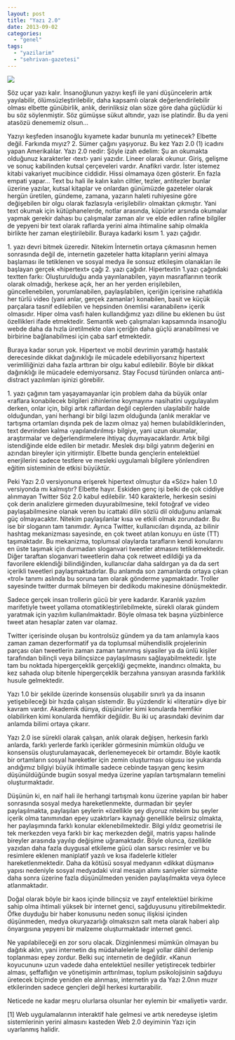 ```yaml
---
layout: post
title: "Yazı 2.0"
date: 2013-09-02
categories: 
  - "genel"
tags: 
  - "yazilarim"
  - "sehrivan-gazetesi"
---
```


![](/images/SlidingText_FR.jpg)

Söz uçar yazı kalır. İnsanoğlunun yazıyı keşfi ile yani düşüncelerin artık yayılabilir, ölümsüzleştirilebilir, daha kapsamlı olarak değerlendirilebilir olması elbette günübirlik, anlık, derinliksiz olan söze göre daha güçlüdür ki bu söz söylenmiştir. Söz gümüşse sükut altındır, yazı ise platindir. Bu da yeni atasözü denememiz olsun…

  

Yazıyı keşfeden insanoğlu kıyamete kadar bununla mı yetinecek? Elbette değil. Farkında mıyız? 2. Sümer çağını yaşıyoruz. Bu kez Yazı 2.0 (1) icadını yapan Amerikalılar. Yazı 2.0 nedir: Şöyle izah edelim: Şu an okumakta olduğunuz karakterler ‹text› yani yazıdır. Lineer olarak okunur. Giriş, gelişme ve sonuç kabilinden kutsal çerçeveleri vardır. Anafikri vardır. İster istemez kitabi vakariyet mucibince ciddidir. Hissi olmamaya özen gösterir. En fazla empati yapar… Text bu hali ile kalın kalın ciltler, tezler, antitezler bunlar üzerine yazılar, kutsal kitaplar ve onlardan günümüzde gazeteler olarak hergün üretilen, gündeme, zamana, yazarın haleti ruhiyesine göre değişebilen bir olgu olarak fazlasıyla ‹erişilebilir› olmaktan çıkmıştır. Yani text okumak için kütüphanelerde, notlar arasında, küpürler arsında okumalar yapmak gerekir dahası bu çalışmalar zaman alır ve elde edilen rafine bilgiler de yepyeni bir text olarak raflarda yerini alma ihtimaline sahip olmakla birlikte her zaman eleştirilebilir. Buraya kadarki kısım 1. yazı çağıdır.

  

1\. yazı devri bitmek üzeredir. Nitekim İnternetin ortaya çıkmasının hemen sonrasında değil de, internetin gazeteler hatta kitapların yerini almaya başlaması ile tetiklenen ve sosyal medya ile sonsuz etkileşim olanakları ile başlayan gerçek «hipertext» çağı 2. yazı çağıdır. Hipertextin 1.yazı çağındaki textten farkı: Oluşturulduğu anda yayınlanabilen, yayın masraflarının teorik olarak olmadığı, herkese açık, her an her yerden erişilebilen, güncellenebilen, yorumlanabilen, paylaşılabilen, içeriğin içerisine rahatlıkla her türlü video (yani anlar, gerçek zamanlar) konabilen, basit ve küçük parçalara tasnif edilebilen ve hepsinden önemlisi «aranabilen» içerik olmasıdır. Hiper olma vasfı halen kullandığımız yazı diline bu eklenen bu üst özellikleri ifade etmektedir. Semantik web çalışmaları kapsamında insanoğlu webde daha da hızla üretilmekte olan içeriğin daha güçlü aranabilmesi ve birbirine bağlanabilmesi için çaba sarf etmektedir.

  

Buraya kadar sorun yok. Hipertext ve mobil devrimin yarattığı hastalık derecesinde dikkat dağınıklığı ile mücadele edebiliyorsanız hipertext verimliliğinizi daha fazla arttıran bir olgu kabul edilebilir. Böyle bir dikkat dağınıklığı ile mücadele edemiyorsanız. Stay Focusd türünden onlarca anti-distract yazılımları işinizi görebilir.

  

1\. yazı çağının tam yaşayamayanlar için problem daha da büyük onlar «raflara konabilecek bilgileri zihinlerine koymayın» nasihatini uygulayalım derken, onlar için, bilgi artık raflardan değil ceplerden ulaşılabilir halde olduğundan, yani herhangi bir bilgi lazım olduğunda (anlık meraklar ve tartışma ortamları dışında pek de lazım olmaz ya) hemen bulabildiklerinden, text devrinden kalma ‹yapılandırılmış› bilgiye, yani uzun okumalar, araştırmalar ve değerlendirmelere ihtiyaç duymayacaklardır. Artık bilgi istendiğinde elde edilen bir metadır. Meslek dışı bilgi yatırım değerini en azından bireyler için yitirmiştir. Elbette bunda gençlerin entelektüel enerjilerini sadece testlere ve mesleki uygulamalı bilgilere yönlendiren eğitim sisteminin de etkisi büyüktür.

  

Peki Yazı 2.0 versiyonuna erişerek hipertext olmuştur da «Söz» halen 1.0 versiyonda mı kalmıştır? Elbette hayır. Eskiden genç işi belki de çok ciddiye alınmayan Twitter Söz 2.0 kabul edilebilir. 140 karakterle, herkesin sesini çok derin analizlere girmeden duyurabilmesine, tekil fotoğraf ve video paylaşabilmesine olanak veren bu icattaki dilin sözlü dil olduğunu anlamak güç olmayacaktır. Nitekim paylaşılanlar kısa ve etkili olmak zorundadır. Bu ise bir sloganın tam tanımıdır. Ayrıca Twitter, kullanıcıları dışında, az bilinir hashtag mekanizması sayesinde, en çok tweet atılan konuyu en üste (TT) taşımaktadır. Bu mekanizma, toplumsal olaylarda tarafların kendi konularını en üste taşımak için durmadan sloganvari tweetler atmasını tetiklemektedir. Diğer taraftan sloganvari tweetlerin daha çok retweet edildiği ya da favorilere eklendiği bilindiğinden, kullanıcılar daha saldırgan ya da da sert içerikli tweetleri paylaşmaktadırlar. Bu anlamda son zamanlarda ortaya çıkan «trol» tanımı aslında bu soruna tam olarak gönderme yapmaktadır. Troller sayesinde twitter durmak bilmeyen bir dedikodu makinesine dönüşmektedir.

  

Sadece gerçek insan trollerin gücü bir yere kadardır. Karanlık yazılım marifetiyle tweet yollama otomatikleştirilebilmekte, sürekli olarak gündem yaratmak için yazılım kullanılmaktadır. Böyle olmasa tek başına yüzbinlerce tweet atan hesaplar zaten var olamaz.

  

Twitter içerisinde oluşan bu kontrolsüz gündem ya da tam anlamıyla kaos zaman zaman dezerformatif ya da toplumsal mühendislik projelerinin parçası olan tweetlerin zaman zaman tanınmış siyasiler ya da ünlü kişiler tarafından bilinçli veya bilinçsizce paylaşılmasını sağlayabilmektedir. İşte tam bu noktada hipergerçeklik gerçekliği geçmekte, inandırıcı olmakta, bu kez sahada olup bitenle hipergerçeklik berzahına yansıyan arasında farklılık husule gelmektedir.

  

Yazı 1.0 bir şekilde üzerinde konsensüs oluşabilir sınırlı ya da insanın yetişebileceği bir hızda çalışan sistemdir. Bu yüzdendir ki «literatür» diye bir kavram vardır. Akademik dünya, düşünürler kimi konularda hemfikir olabilirken kimi konularda hemfikir değildir. Bu iki uç arasındaki devinim dar anlamda bilimi ortaya çıkarır.

  

Yazı 2.0 ise sürekli olarak çalışan, anlık olarak değişen, herkesin farklı anlarda, farklı yerlerde farklı içerikler görmesinin mümkün olduğu ve konsensüs oluşturulamayacak, derlenemeyecek bir ortamdır. Böyle kaotik bir ortamların sosyal hareketler için zemin oluşturması olgusu ise yukarıda andığımız bilgiyi büyük ihtimalle sadece cebinde taşıyan genç kesim düşünüldüğünde bugün sosyal medya üzerine yapılan tartışmaların temelini oluşturmaktadır.

  

Düşünün ki, en naif hali ile herhangi tartışmalı konu üzerine yapılan bir haber sonrasında sosyal medya hareketlenmekte, durmadan bir şeyler paylaşılmakta, paylaşılan şeylerin «özellikle şey diyoruz nitekim bu şeyler içerik olma tanımından epey uzaktırlar» kaynağı genellikle belirsiz olmakta, her paylaşımında farklı konular eklenebilmektedir. Bilgi yıldız geometrisi ile tek merkezden veya farklı bir kaç merkezden değil, matris yapısı halinde bireyler arasında yayılıp değişime uğramaktadır. Böyle olunca, özellikle yazıdan daha fazla duygusal etkileme gücü olan sarsıcı resimler ve bu resimlere eklenen maniplatif yazılı ve kısa ifadelerle kitleler hareketlenmektedir. Daha da kötüsü sosyal medyanın «dikkat düşmanı» yapısı nedeniyle sosyal medyadaki viral mesajın alımı saniyeler sürmekte daha sonra üzerine fazla düşünülmeden yeniden paylaşılmakta veya öylece atlanmaktadır.

  

Doğal olarak böyle bir kaos içinde bilinçsiz ve zayıf entelektüel birikime sahip olma ihtimali yüksek bir internet genci, sağduyusunu yitirebilmektedir. Öfke duyduğu bir haber konusunu neden sonuç ilişkisi içinden düşünmeden, medya okuryazarlığı olmaksızın salt meta olarak haberi alıp önyargısına yepyeni bir malzeme oluşturmaktadır internet genci.

  

Ne yapılabileceği en zor soru olacak. Dizginlenmesi mümkün olmayan bu dağıtık aklın, yani internetin dış müdahalelerle legal yollar dâhil derlenip toplanması epey zordur. Belki suç internetin de değildir. «Kanun koyucunun» uzun vadede daha entelektüel nesiller yetiştirecek tedbirler alması, şeffaflığın ve yönetişimin arttırılması, toplum psikolojisinin sağduyu üretecek biçimde yeniden ele alınması, internetin ya da Yazı 2.0nın muzır etkilerinden sadece gençleri değil herkesi kurtarabilir.

  

Neticede ne kadar meşru olurlarsa olsunlar her eylemin bir «maliyeti» vardır.

  

  

  

\[1\] Web uygulamalarının interaktif hale gelmesi ve artık neredeyse işletim sistemlerinin yerini almasını kasteden Web 2.0 deyiminin Yazı için uyarlanmış halidir.
